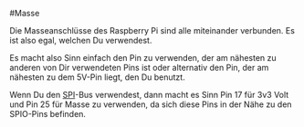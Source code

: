 <!--
---
name: Masse (Ground)
class: interface
type: pinout
description: Raspberry Pi Masse Pins
pin:
  '6':
  '9':
  '14':
  '20':
  '25':
  '30':
  '34':
  '39':
-->
#Masse

Die Masseanschlüsse des Raspberry Pi sind alle miteinander verbunden. Es ist also egal, welchen
Du verwendest.

Es macht also Sinn einfach den Pin zu verwenden, der am nähesten zu anderen von Dir verwendeten
Pins ist oder alternativ den Pin, der am nähesten zu dem 5V-Pin liegt, den Du benutzt.

Wenn Du den [SPI](/pinout/spi)-Bus verwendest, dann macht es Sinn Pin 17 für 3v3 Volt und Pin 25
für Masse zu verwenden, da sich diese Pins in der Nähe zu den SPIO-Pins befinden.
